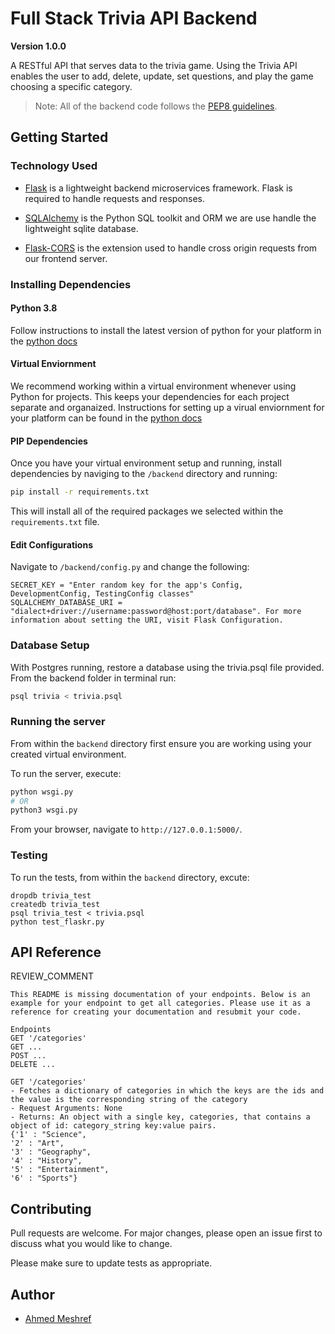 # Full Stack Trivia API Backend
**Version 1.0.0**

A RESTful API that serves data to the trivia game. Using the Trivia API enables the user to add, delete, update, set questions, and play the game choosing a specific category.

> Note: All of the backend code follows the [PEP8 guidelines]("https://www.python.org/dev/peps/pep-0008/").

## Getting Started

### Technology Used

- [Flask](http://flask.pocoo.org/)  is a lightweight backend microservices framework. Flask is required to handle requests and responses.

- [SQLAlchemy](https://www.sqlalchemy.org/) is the Python SQL toolkit and ORM we are use handle the lightweight sqlite database.

- [Flask-CORS](https://flask-cors.readthedocs.io/en/latest/#) is the extension used to handle cross origin requests from our frontend server. 


### Installing Dependencies

#### Python 3.8

Follow instructions to install the latest version of python for your platform in the [python docs](https://docs.python.org/3/using/unix.html#getting-and-installing-the-latest-version-of-python)

#### Virtual Enviornment

We recommend working within a virtual environment whenever using Python for projects. This keeps your dependencies for each project separate and organaized. Instructions for setting up a virual enviornment for your platform can be found in the [python docs](https://packaging.python.org/guides/installing-using-pip-and-virtual-environments/)

#### PIP Dependencies

Once you have your virtual environment setup and running, install dependencies by naviging to the `/backend` directory and running:

```bash
pip install -r requirements.txt
```

This will install all of the required packages we selected within the `requirements.txt` file.

#### Edit Configurations
Navigate to `/backend/config.py` and change the following:
```
SECRET_KEY = "Enter random key for the app's Config, DevelopmentConfig, TestingConfig classes"
SQLALCHEMY_DATABASE_URI = "dialect+driver://username:password@host:port/database". For more information about setting the URI, visit Flask Configuration.
```

### Database Setup
With Postgres running, restore a database using the trivia.psql file provided. From the backend folder in terminal run:
```bash
psql trivia < trivia.psql
```

### Running the server

From within the `backend` directory first ensure you are working using your created virtual environment.

To run the server, execute:

```bash
python wsgi.py  
# OR 
python3 wsgi.py
```
From your browser, navigate to `http://127.0.0.1:5000/`.



### Testing
To run the tests, from within the `backend` directory, excute:
```
dropdb trivia_test
createdb trivia_test
psql trivia_test < trivia.psql
python test_flaskr.py
```


## API Reference

REVIEW_COMMENT
```
This README is missing documentation of your endpoints. Below is an example for your endpoint to get all categories. Please use it as a reference for creating your documentation and resubmit your code. 

Endpoints
GET '/categories'
GET ...
POST ...
DELETE ...

GET '/categories'
- Fetches a dictionary of categories in which the keys are the ids and the value is the corresponding string of the category
- Request Arguments: None
- Returns: An object with a single key, categories, that contains a object of id: category_string key:value pairs. 
{'1' : "Science",
'2' : "Art",
'3' : "Geography",
'4' : "History",
'5' : "Entertainment",
'6' : "Sports"}

```


## Contributing
Pull requests are welcome. For major changes, please open an issue first to discuss what you would like to change.

Please make sure to update tests as appropriate.


##  Author

- [Ahmed Meshref]("https://github.com/ahmedmeshref")
